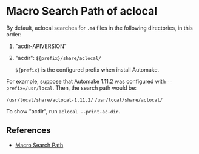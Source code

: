 # Macro Search Path of aclocal

By default, aclocal searches for `.m4` files in the following directories, in this order:

1. "acdir-APIVERSION"
2. "acdir": `${prefix}/share/aclocal/`
   
   `${prefix}` is the configured prefix when install Automake.

For example, suppose that Automake 1.11.2 was configured with `--prefix=/usr/local`.
Then, the search path would be:

`/usr/local/share/aclocal-1.11.2/`
`/usr/local/share/aclocal/`

To show "acdir", run `aclocal --print-ac-dir`.

## References
* [Macro Search Path](https://www.gnu.org/software/automake/manual/html_node/Macro-Search-Path.html)
